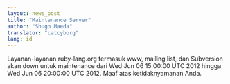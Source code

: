 ```yaml
---
layout: news_post
title: "Maintenance Server"
author: "Shugo Maeda"
translator: "catcyborg"
lang: id
---
```


 Layanan-layanan ruby-lang.org termasuk www, mailing list, dan Subversion akan down untuk maintenance dari Wed Jun 06 15:00:00 UTC 2012 hingga Wed Jun 06 20:00:00 UTC 2012. Maaf atas ketidaknyamanan Anda.
